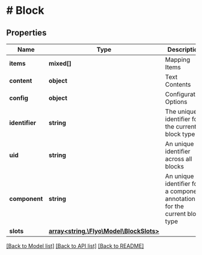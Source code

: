 # # Block

## Properties

Name | Type | Description | Notes
------------ | ------------- | ------------- | -------------
**items** | **mixed[]** | Mapping Items | [optional]
**content** | **object** | Text Contents | [optional]
**config** | **object** | Configuration Options | [optional]
**identifier** | **string** | The unique identifier for the current block type | [optional]
**uid** | **string** | An unique identifier across all blocks | [optional]
**component** | **string** | An unique identifier for a component annotation for the current block type | [optional]
**slots** | [**array<string,\Flyo\Model\BlockSlots>**](BlockSlots.md) |  | [optional]

[[Back to Model list]](../../README.md#models) [[Back to API list]](../../README.md#endpoints) [[Back to README]](../../README.md)
